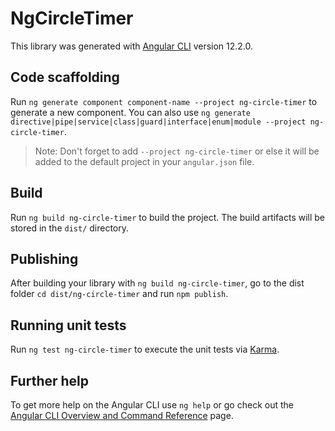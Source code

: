 # NgCircleTimer

This library was generated with [Angular CLI](https://github.com/angular/angular-cli) version 12.2.0.

## Code scaffolding

Run `ng generate component component-name --project ng-circle-timer` to generate a new component. You can also use `ng generate directive|pipe|service|class|guard|interface|enum|module --project ng-circle-timer`.
> Note: Don't forget to add `--project ng-circle-timer` or else it will be added to the default project in your `angular.json` file. 

## Build

Run `ng build ng-circle-timer` to build the project. The build artifacts will be stored in the `dist/` directory.

## Publishing

After building your library with `ng build ng-circle-timer`, go to the dist folder `cd dist/ng-circle-timer` and run `npm publish`.

## Running unit tests

Run `ng test ng-circle-timer` to execute the unit tests via [Karma](https://karma-runner.github.io).

## Further help

To get more help on the Angular CLI use `ng help` or go check out the [Angular CLI Overview and Command Reference](https://angular.io/cli) page.
